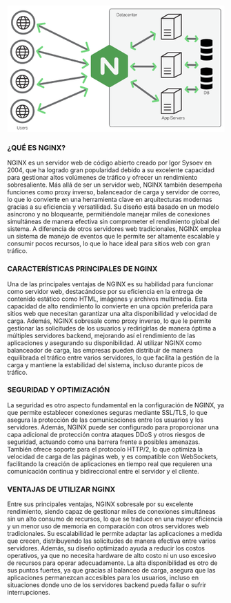![Comprobación de red](./imagenes/N.png)

### ¿QUÉ ES NGINX?
NGINX es un servidor web de código abierto creado por Igor Sysoev en 2004, que ha logrado gran popularidad debido a su excelente capacidad para gestionar altos volúmenes de tráfico y ofrecer un rendimiento sobresaliente. Más allá de ser un servidor web, NGINX también desempeña funciones como proxy inverso, balanceador de carga y servidor de correo, lo que lo convierte en una herramienta clave en arquitecturas modernas gracias a su eficiencia y versatilidad. Su diseño está basado en un modelo asíncrono y no bloqueante, permitiéndole manejar miles de conexiones simultáneas de manera efectiva sin comprometer el rendimiento global del sistema. A diferencia de otros servidores web tradicionales, NGINX emplea un sistema de manejo de eventos que le permite ser altamente escalable y consumir pocos recursos, lo que lo hace ideal para sitios web con gran tráfico.

### CARACTERÍSTICAS PRINCIPALES DE NGINX
Una de las principales ventajas de NGINX es su habilidad para funcionar como servidor web, destacándose por su eficiencia en la entrega de contenido estático como HTML, imágenes y archivos multimedia. Esta capacidad de alto rendimiento lo convierte en una opción preferida para sitios web que necesitan garantizar una alta disponibilidad y velocidad de carga. Además, NGINX sobresale como proxy inverso, lo que le permite gestionar las solicitudes de los usuarios y redirigirlas de manera óptima a múltiples servidores backend, mejorando así el rendimiento de las aplicaciones y asegurando su disponibilidad. Al utilizar NGINX como balanceador de carga, las empresas pueden distribuir de manera equilibrada el tráfico entre varios servidores, lo que facilita la gestión de la carga y mantiene la estabilidad del sistema, incluso durante picos de tráfico.

### SEGURIDAD Y OPTIMIZACIÓN
La seguridad es otro aspecto fundamental en la configuración de NGINX, ya que permite establecer conexiones seguras mediante SSL/TLS, lo que asegura la protección de las comunicaciones entre los usuarios y los servidores. Además, NGINX puede ser configurado para proporcionar una capa adicional de protección contra ataques DDoS y otros riesgos de seguridad, actuando como una barrera frente a posibles amenazas. También ofrece soporte para el protocolo HTTP/2, lo que optimiza la velocidad de carga de las páginas web, y es compatible con WebSockets, facilitando la creación de aplicaciones en tiempo real que requieren una comunicación continua y bidireccional entre el servidor y el cliente.

### VENTAJAS DE UTILIZAR NGINX
Entre sus principales ventajas, NGINX sobresale por su excelente rendimiento, siendo capaz de gestionar miles de conexiones simultáneas sin un alto consumo de recursos, lo que se traduce en una mayor eficiencia y un menor uso de memoria en comparación con otros servidores web tradicionales. Su escalabilidad le permite adaptar las aplicaciones a medida que crecen, distribuyendo las solicitudes de manera efectiva entre varios servidores. Además, su diseño optimizado ayuda a reducir los costos operativos, ya que no necesita hardware de alto costo ni un uso excesivo de recursos para operar adecuadamente. La alta disponibilidad es otro de sus puntos fuertes, ya que gracias al balanceo de carga, asegura que las aplicaciones permanezcan accesibles para los usuarios, incluso en situaciones donde uno de los servidores backend pueda fallar o sufrir interrupciones.



